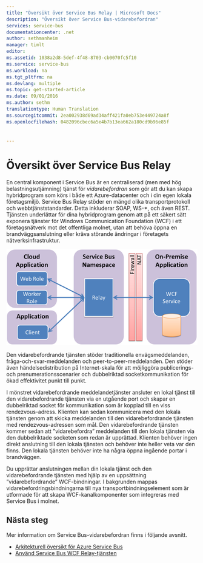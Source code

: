 ```yaml
---
title: "Översikt över Service Bus Relay | Microsoft Docs"
description: "Översikt över Service Bus-vidarebefordran"
services: service-bus
documentationcenter: .net
author: sethmanheim
manager: timlt
editor: 
ms.assetid: 1038a2d8-5def-4f48-8703-cb0070fc5f10
ms.service: service-bus
ms.workload: na
ms.tgt_pltfrm: na
ms.devlang: multiple
ms.topic: get-started-article
ms.date: 09/01/2016
ms.author: sethm
translationtype: Human Translation
ms.sourcegitcommit: 2ea002938d69ad34aff421fa0eb753e449724a8f
ms.openlocfilehash: 0482096cbec6a5e4b7b13ea662a180cd9b96e85f


---
```

# <a name="overview-of-service-bus-relay"></a>Översikt över Service Bus Relay
En central komponent i Service Bus är en centraliserad (men med hög belastningsutjämning) tjänst för *vidarebefordran* som gör att du kan skapa hybridprogram som körs i både ett Azure-datacenter och i din egen lokala företagsmiljö.  Service Bus Relay stöder en mängd olika transportprotokoll och webbtjänststandarder. Detta inkluderar SOAP, WS-*, och även REST. Tjänsten underlättar för dina hybridprogram genom att på ett säkert sätt exponera tjänster för Windows Communication Foundation (WCF) i ett företagsnätverk mot det offentliga molnet, utan att behöva öppna en brandväggsanslutning eller kräva störande ändringar i företagets nätverksinfrastruktur. 

![WCF Relay-begrepp](./media/service-bus-relay-overview/sb-relay-01.png)

Den vidarebefordrande tjänsten stöder traditionella envägsmeddelanden, fråga-och-svar-meddelanden och peer-to-peer-meddelanden. Den stöder även händelsedistribution på Internet-skala för att möjliggöra publicerings- och prenumerationsscenarier och dubbelriktad socketkommunikation för ökad effektivitet punkt till punkt. 

I mönstret vidarebefordrande meddelandetjänster ansluter en lokal tjänst till den vidarebefordrande tjänsten via en utgående port och skapar en dubbelriktad socket för kommunikation som är kopplad till en viss rendezvous-adress. Klienten kan sedan kommunicera med den lokala tjänsten genom att skicka meddelanden till den vidarebefordrande tjänsten med rendezvous-adressen som mål. Den vidarebefordrande tjänsten kommer sedan att ”vidarebefordra” meddelanden till den lokala tjänsten via den dubbelriktade socketen som redan är upprättad. Klienten behöver ingen direkt anslutning till den lokala tjänsten och behöver inte heller veta var den finns. Den lokala tjänsten behöver inte ha några öppna ingående portar i brandväggen.

Du upprättar anslutningen mellan din lokala tjänst och den vidarebefordrande tjänsten med hjälp av en uppsättning ”vidarebefordrande” WCF-bindningar. I bakgrunden mappas vidarebefordringsbindningarna till nya transportbindningselement som är utformade för att skapa WCF-kanalkomponenter som integreras med Service Bus i molnet. 

## <a name="next-steps"></a>Nästa steg
Mer information om Service Bus-vidarebefordran finns i följande avsnitt.

* [Arkitekturell översikt för Azure Service Bus](../service-bus-messaging/service-bus-fundamentals-hybrid-solutions.md)
* [Använd Service Bus WCF Relay-tjänsten](service-bus-dotnet-how-to-use-relay.md)




<!--HONumber=Nov16_HO2-->


